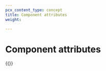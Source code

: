 ```yaml
---
pcx_content_type: concept
title: Component attributes
weight: 

---
```


# Component attributes

{{<directory-listing>}}